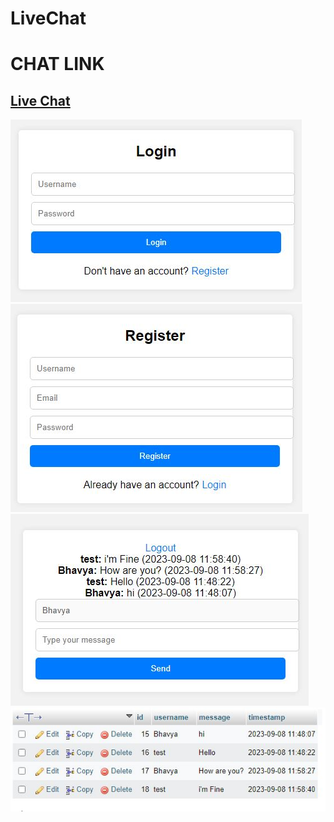 # LiveChat

<h1> CHAT LINK </h1>

## [Live Chat](https://livechat.42web.io/) 

![Login](img/login.JPG)
![Register](img/register.JPG)
![Chat](img/chat.JPG)
![Database](img/database.JPG)
